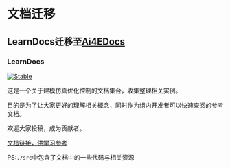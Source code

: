 # 文档迁移

## LearnDocs迁移至[Ai4EDocs](https://ai4energy.github.io/Ai4EDocs/dev/)

### LearnDocs

[![Stable](https://img.shields.io/badge/docs-stable-blue.svg)](https://jake484.github.io/LearnDocs/dev/)

这是一个关于建模仿真优化控制的文档集合，收集整理相关实例。

目的是为了让大家更好的理解相关概念，同时作为组内开发者可以快速查阅的参考文档。

欢迎大家投稿，成为贡献者。

[文档链接，供学习参考](https://jake484.github.io/LearnDocs/)

PS:`./src`中包含了文档中的一些代码与相关资源

